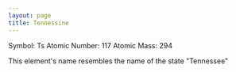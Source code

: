 ```yaml
---
layout: page
title: Tennessine
---
```


Symbol: Ts
Atomic Number: 117
Atomic Mass: 294

This element's name resembles the name of the state "Tennessee"
